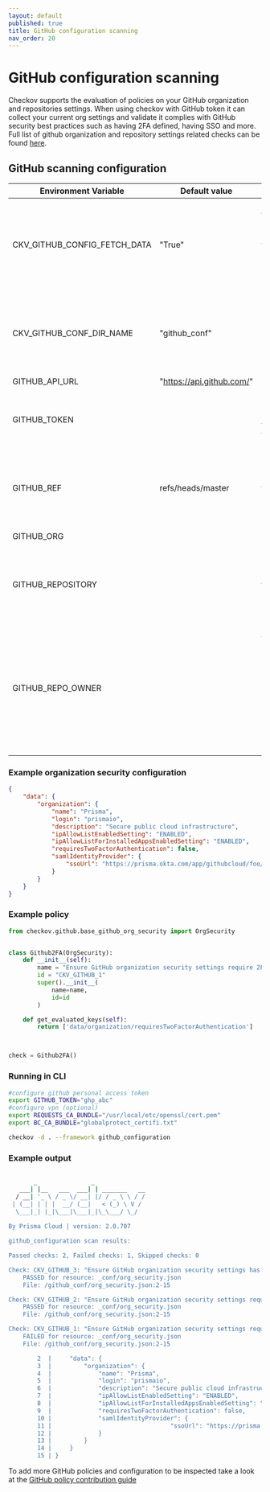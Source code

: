```yaml
---
layout: default
published: true
title: GitHub configuration scanning
nav_order: 20
---
```


# GitHub configuration scanning
Checkov supports the evaluation of policies on your GitHub organization and repositories settings.
When using checkov with GitHub token it can collect your current org settings and validate it complies with GitHub security best practices such as having 2FA defined, having SSO and more.
Full list of github organization and repository settings related checks can be found [here](https://www.checkov.io/5.Policy%20Index/github_configuration.html).

## GitHub scanning configuration

| Environment Variable          | Default value             | Description                                                                                                                                   |
|-------------|---------------------------|-----------------------------------------------------------------------------------------------------------------------------------------------|
| CKV_GITHUB_CONFIG_FETCH_DATA| "True"                    | checkov will try to fetch GitHub configuration from API by default (unless no access token provided)                                          |
| CKV_GITHUB_CONF_DIR_NAME   | "github_conf"             | checkov will create a new directory named "github_conf" under current working directory                                                       |
| GITHUB_API_URL   | "https://api.github.com/" |                                                                                                                                               |
| GITHUB_TOKEN   |                           | GitHub personal access token to be used to fetch GitHub configuration                                                                         |
| GITHUB_REF | refs/heads/master                    | Github branch for which to fetch branch protection rules configuration                                                                        |
 | GITHUB_ORG   |                           | Github organization                                                                                                                           |
 | GITHUB_REPOSITORY |                      | Github repository for which to fetch repository configuration info                                                                             |
 | GITHUB_REPO_OWNER |                           | The owner of the repository. This could be either Github repository owner user name or the organization name, in which the user is the owner. |

### Example organization security configuration

```json
{
    "data": {
        "organization": {
            "name": "Prisma",
            "login": "prismaio",
            "description": "Secure public cloud infrastructure",
            "ipAllowListEnabledSetting": "ENABLED",
            "ipAllowListForInstalledAppsEnabledSetting": "ENABLED",
            "requiresTwoFactorAuthentication": false,
            "samlIdentityProvider": {
                "ssoUrl": "https://prisma.okta.com/app/githubcloud/foo/sso/saml"
            }
        }
    }
}
```

### Example policy

```python
from checkov.github.base_github_org_security import OrgSecurity


class Github2FA(OrgSecurity):
    def __init__(self):
        name = "Ensure GitHub organization security settings require 2FA"
        id = "CKV_GITHUB_1"
        super().__init__(
            name=name,
            id=id
        )

    def get_evaluated_keys(self):
        return ['data/organization/requiresTwoFactorAuthentication']



check = Github2FA()

```

### Running in CLI

```bash
#configure github personal access token
export GITHUB_TOKEN="ghp_abc"
#configure vpn (optional)
export REQUESTS_CA_BUNDLE="/usr/local/etc/openssl/cert.pem"
export BC_CA_BUNDLE="globalprotect_certifi.txt"

checkov -d . --framework github_configuration
```

### Example output

```bash

       _               _              
   ___| |__   ___  ___| | _______   __
  / __| '_ \ / _ \/ __| |/ / _ \ \ / /
 | (__| | | |  __/ (__|   < (_) \ V / 
  \___|_| |_|\___|\___|_|\_\___/ \_/  
                                      
By Prisma Cloud | version: 2.0.707 

github_configuration scan results:

Passed checks: 2, Failed checks: 1, Skipped checks: 0

Check: CKV_GITHUB_3: "Ensure GitHub organization security settings has IP allow list enabled"
	PASSED for resource: _conf/org_security.json
	File: /github_conf/org_security.json:2-15

Check: CKV_GITHUB_2: "Ensure GitHub organization security settings require SSO"
	PASSED for resource: _conf/org_security.json
	File: /github_conf/org_security.json:2-15

Check: CKV_GITHUB_1: "Ensure GitHub organization security settings require 2FA"
	FAILED for resource: _conf/org_security.json
	File: /github_conf/org_security.json:2-15

		2  |     "data": {
		3  |         "organization": {
		4  |             "name": "Prisma",
		5  |             "login": "prismaio",
		6  |             "description": "Secure public cloud infrastructure",
		7  |             "ipAllowListEnabledSetting": "ENABLED",
		8  |             "ipAllowListForInstalledAppsEnabledSetting": "ENABLED",
		9  |             "requiresTwoFactorAuthentication": false,
		10 |             "samlIdentityProvider": {
		11 |                                 "ssoUrl": "https://prisma.okta.com/app/githubcloud/foo/sso/saml"
		12 |             }
		13 |         }
		14 |     }
		15 | }


```

To add more GitHub policies and configuration to be inspected take a look at the [GitHub policy contribution guide](https://www.checkov.io/6.Contribution/Contribute%20New%20GitHub%20Policies.html)
